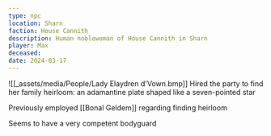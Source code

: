 ```yaml
---
type: npc
location: Sharn
faction: House Cannith
description: Human noblewoman of House Cannith in Sharn
player: Max
deceased: 
date: 2024-03-17
---
```

![[_assets/media/People/Lady Elaydren d'Vown.bmp]]
Hired the party to find her family heirloom: an adamantine plate shaped like a seven-pointed star  
  
Previously employed [[Bonal Geldem]] regarding finding heirloom  
  
Seems to have a very competent bodyguard


